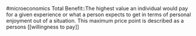 #microeconomics 
Total Benefit::The highest value an individual would pay for a given experience or what a person expects to get in terms of personal enjoyment out of a situation. This maximum price point is described as a persons [[willingness to pay]]